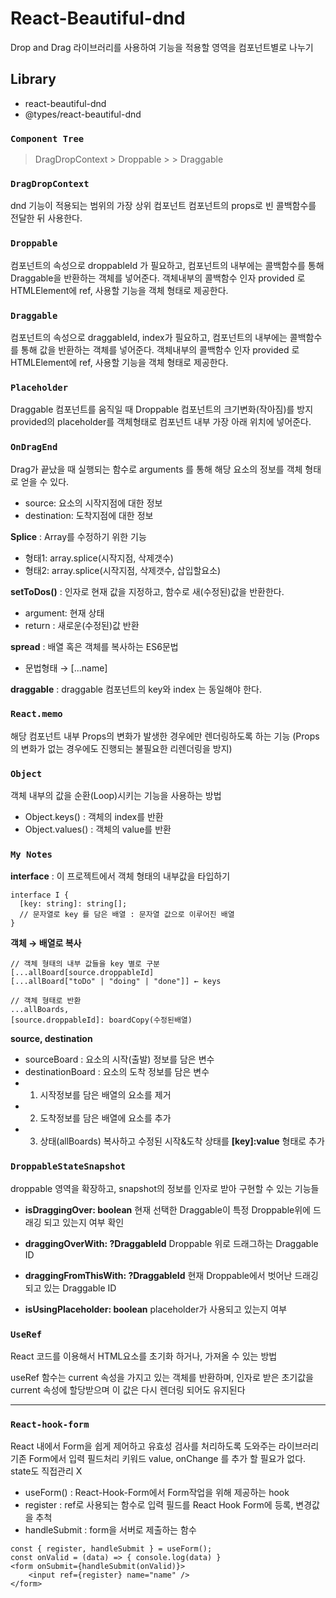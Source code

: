 # React-Beautiful-dnd

Drop and Drag 라이브러리를 사용하여 기능을 적용할 영역을 컴포넌트별로 나누기

## Library

-   react-beautiful-dnd
-   @types/react-beautiful-dnd

### `Component Tree`

> DragDropContext > Droppable > > Draggable

### `DragDropContext`

dnd 기능이 적용되는 범위의 가장 상위 컴포넌트
컴포넌트의 props로 빈 콜백함수를 전달한 뒤 사용한다.

### `Droppable`

컴포넌트의 속성으로 droppableId 가 필요하고,
컴포넌트의 내부에는 콜백함수를 통해 Draggable을 반환하는 객체를 넣어준다.
객체내부의 콜백함수 인자 provided 로 HTMLElement에 ref, 사용할 기능을 객체 형태로 제공한다.

### `Draggable`

컴포넌트의 속성으로 draggableId, index가 필요하고,
컴포넌트의 내부에는 콜백함수를 통해 값을 반환하는 객체를 넣어준다.
객체내부의 콜백함수 인자 provided 로 HTMLElement에 ref, 사용할 기능을 객체 형태로 제공한다.

### `Placeholder`

Draggable 컴포넌트를 움직일 때 Droppable 컴포넌트의 크기변화(작아짐)를 방지
provided의 placeholder를 객체형태로 컴포넌트 내부 가장 아래 위치에 넣어준다.

### `OnDragEnd`

Drag가 끝났을 때 실행되는 함수로 arguments 를 통해 해당 요소의 정보를 객체 형태로 얻을 수 있다.

-   source: 요소의 시작지점에 대한 정보
-   destination: 도착지점에 대한 정보

**Splice** : Array를 수정하기 위한 기능

-   형태1: array.splice(시작지점, 삭제갯수)
-   형태2: array.splice(시작지점, 삭제갯수, 삽입할요소)

**setToDos()** : 인자로 현재 값을 지정하고, 함수로 새(수정된)값을 반환한다.

-   argument: 현재 상태
-   return : 새로운(수정된)값 반환

**spread** : 배열 혹은 객체를 복사하는 ES6문법

-   문법형태 → [...name]

**draggable** : draggable 컴포넌트의 key와 index 는 동일해야 한다.

### `React.memo`

해당 컴포넌트 내부 Props의 변화가 발생한 경우에만 렌더링하도록 하는 기능
(Props의 변화가 없는 경우에도 진행되는 불필요한 리렌더링을 방지)

### `Object`

객체 내부의 값을 순환(Loop)시키는 기능을 사용하는 방법

-   Object.keys() : 객체의 index를 반환
-   Object.values() : 객체의 value를 반환

### `My Notes`

**interface** : 이 프로젝트에서 객체 형태의 내부값을 타입하기

```
interface I {
  [key: string]: string[];
  // 문자열로 key 를 담은 배열 : 문자열 값으로 이루어진 배열
}
```

**객체 → 배열로 복사**

```
// 객체 형태의 내부 값들을 key 별로 구분
[...allBoard[source.droppableId]
[...allBoard["toDo" | "doing" | "done"]] ← keys

// 객체 형태로 반환
...allBoards,
[source.droppableId]: boardCopy(수정된배열)
```

**source, destination**

-   sourceBoard : 요소의 시작(출발) 정보를 담은 변수
-   destinationBoard : 요소의 도착 정보를 담은 변수
-   1. 시작정보를 담은 배열의 요소를 제거
-   2. 도착정보를 담은 배열에 요소를 추가
-   3. 상태(allBoards) 복사하고 수정된 시작&도착 상태를 **[key]:value** 형태로 추가

### `DroppableStateSnapshot`

droppable 영역을 확장하고, snapshot의 정보를 인자로 받아 구현할 수 있는 기능들

-   **isDraggingOver: boolean**
    현재 선택한 Draggable이 특정 Droppable위에 드래깅 되고 있는지 여부 확인

-   **draggingOverWith: ?DraggableId**
    Droppable 위로 드래그하는 Draggable ID

-   **draggingFromThisWith: ?DraggableId**
    현재 Droppable에서 벗어난 드래깅되고 있는 Draggable ID

-   **isUsingPlaceholder: boolean**
    placeholder가 사용되고 있는지 여부

### `UseRef`

React 코드를 이용해서 HTML요소를 초기화 하거나, 가져올 수 있는 방법

useRef 함수는 current 속성을 가지고 있는 객체를 반환하며, 인자로 받은 초기값을 current 속성에 할당받으며 이 값은 다시 렌더링 되어도 유지된다

---

### `React-hook-form`

React 내에서 Form을 쉽게 제어하고 유효성 검사를 처리하도록 도와주는 라이브러리
기존 Form에서 입력 필드처리 키워드 value, onChange 를 추가 할 필요가 없다.
state도 직접관리 X

-   useForm() : React-Hook-Form에서 Form작업을 위해 제공하는 hook
-   register : ref로 사용되는 함수로 입력 필드를 React Hook Form에 등록, 변경값을 추척
-   handleSubmit : form을 서버로 제출하는 함수

```
const { register, handleSubmit } = useForm();
const onValid = (data) => { console.log(data) }
<form onSubmit={handleSubmit(onValid)}>
    <input ref={register} name="name" />
</form>
```
